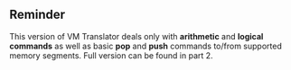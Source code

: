 ## Reminder

This version of VM Translator deals only with __arithmetic__ and __logical commands__ as well as basic __pop__ and __push__ commands to/from supported memory segments. Full version can be found in part 2.
